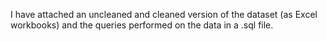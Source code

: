 I have attached an uncleaned and cleaned version of the dataset (as Excel workbooks) and the queries performed on the data in a .sql file.
